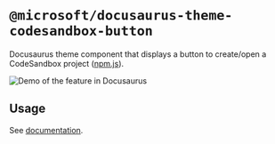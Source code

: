 # `@microsoft/docusaurus-theme-codesandbox-button`

Docusaurus theme component that displays a button to create/open a CodeSandbox project ([npm.js](https://www.npmjs.com/package/@microsoft/docusaurus-theme-codesandbox-button)).

![Demo of the feature in Docusaurus](./demo.png)

## Usage

See [documentation](https://microsoft.github.io/docusaurus-plugins/docs/plugins/docusaurus-theme-codesandbox-button).
